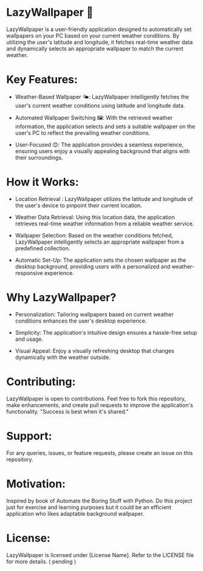 # LazyWallpaper 🦥

LazyWallpaper is a user-friendly application designed to automatically set wallpapers on your PC based on your current weather conditions. By utilizing the user's latitude and longitude, it fetches real-time weather data and dynamically selects an appropriate wallpaper to match the current weather.

# Key Features:

- Weather-Based Wallpaper 🌤️: LazyWallpaper intelligently fetches the user's current weather conditions using latitude and longitude data.

- Automated Wallpaper Switching 🖼️: With the retrieved weather information, the application selects and sets a suitable wallpaper on the user's PC to reflect the prevailing weather conditions.

- User-Focused 😊: The application provides a seamless experience, ensuring users enjoy a visually appealing background that aligns with their surroundings.

# How it Works:

- Location Retrieval : LazyWallpaper utilizes the latitude and longitude of the user's device to pinpoint their current location.

- Weather Data Retrieval: Using this location data, the application retrieves real-time weather information from a reliable weather service.

- Wallpaper Selection: Based on the weather conditions fetched, LazyWallpaper intelligently selects an appropriate wallpaper from a predefined collection.

- Automatic Set-Up: The application sets the chosen wallpaper as the desktop background, providing users with a personalized and weather-responsive experience.

# Why LazyWallpaper?

- Personalization: Tailoring wallpapers based on current weather conditions enhances the user's desktop experience.

- Simplicity: The application's intuitive design ensures a hassle-free setup and usage.

- Visual Appeal: Enjoy a visually refreshing desktop that changes dynamically with the weather outside.

# Contributing:

LazyWallpaper is open to contributions. Feel free to fork this repository, make enhancements, and create pull requests to improve the application's functionality.
"Success is best when it's shared."

# Support:

For any queries, issues, or feature requests, please create an issue on this repository.

# Motivation:

Inspired by book of Automate the Boring Stuff with Python. Do this project just for exercise and learning purposes but it could be an efficient application who likes adaptable background wallpaper. 

# License:

LazyWallpaper is licensed under [License Name]. Refer to the LICENSE file for more details. ( pending )
